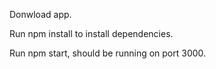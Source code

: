 Donwload app.

Run npm install to install dependencies.

Run npm start, should be running on port 3000.
